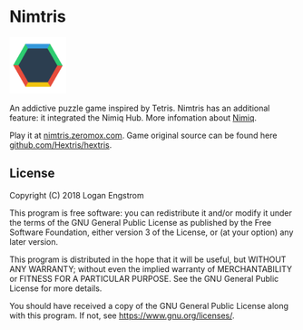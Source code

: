 Nimtris
==========

<img src="images/twitter-opengraph.png" width="100px"><br>

An addictive puzzle game inspired by Tetris. Nimtris has an additional feature: it integrated the Nimiq Hub. More infomation about [Nimiq](https://nimiq.com).

Play it at [nimtris.zeromox.com](http://nimtris.zeromox.com). Game original source can be found here [github.com/Hextris/hextris](https://github.com/Hextris/hextris).

## License
Copyright (C) 2018 Logan Engstrom

This program is free software: you can redistribute it and/or modify
it under the terms of the GNU General Public License as published by
the Free Software Foundation, either version 3 of the License, or
(at your option) any later version.

This program is distributed in the hope that it will be useful,
but WITHOUT ANY WARRANTY; without even the implied warranty of
MERCHANTABILITY or FITNESS FOR A PARTICULAR PURPOSE.  See the
GNU General Public License for more details.

You should have received a copy of the GNU General Public License
along with this program.  If not, see <https://www.gnu.org/licenses/>.
